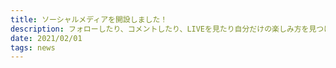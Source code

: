 ```yaml
---
title: ソーシャルメディアを開設しました！
description: フォローしたり、コメントしたり、LIVEを見たり自分だけの楽しみ方を見つける。新しい楽し...
date: 2021/02/01
tags: news
---
```


